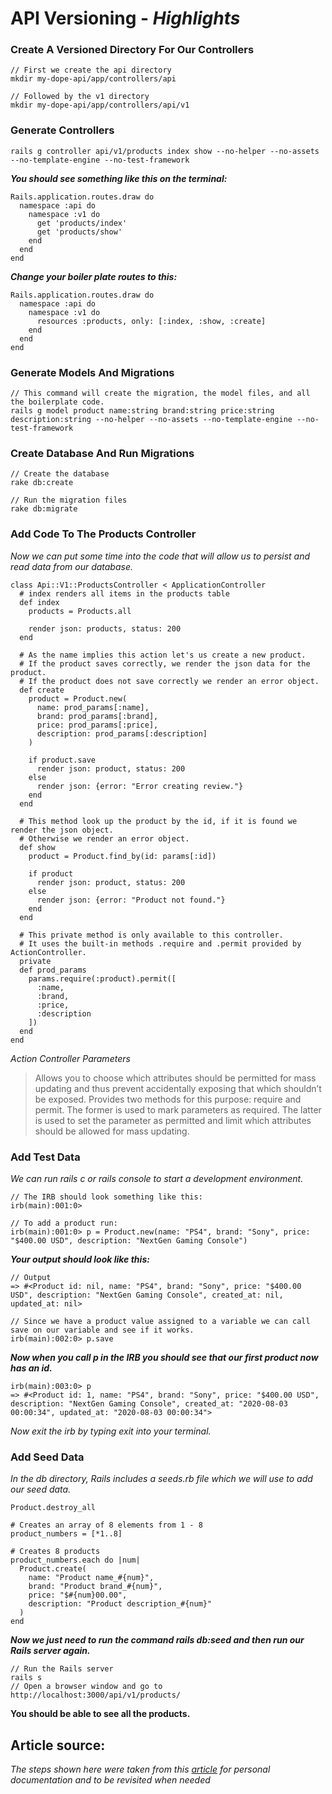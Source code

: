 # API Versioning - _Highlights_

### Create A Versioned Directory For Our Controllers

```
// First we create the api directory
mkdir my-dope-api/app/controllers/api

// Followed by the v1 directory
mkdir my-dope-api/app/controllers/api/v1
```

### Generate Controllers
```
rails g controller api/v1/products index show --no-helper --no-assets --no-template-engine --no-test-framework
```

*__You should see something like this on the terminal:__*

```
Rails.application.routes.draw do
  namespace :api do
    namespace :v1 do
      get 'products/index'
      get 'products/show'
    end
  end
end
```
*__Change your boiler plate routes to this:__*

```
Rails.application.routes.draw do
  namespace :api do
    namespace :v1 do
      resources :products, only: [:index, :show, :create]
    end
  end
end
```

### Generate Models And Migrations

```
// This command will create the migration, the model files, and all the boilerplate code.
rails g model product name:string brand:string price:string description:string --no-helper --no-assets --no-template-engine --no-test-framework
```

### Create Database And Run Migrations

```
// Create the database
rake db:create

// Run the migration files
rake db:migrate
```

### Add Code To The Products Controller

_Now we can put some time into the code that will allow us to persist and read data from our database._

```
class Api::V1::ProductsController < ApplicationController
  # index renders all items in the products table
  def index
    products = Products.all

    render json: products, status: 200
  end

  # As the name implies this action let's us create a new product.
  # If the product saves correctly, we render the json data for the product.
  # If the product does not save correctly we render an error object.
  def create
    product = Product.new(
      name: prod_params[:name],
      brand: prod_params[:brand],
      price: prod_params[:price],
      description: prod_params[:description]
    )

    if product.save
      render json: product, status: 200
    else
      render json: {error: "Error creating review."}
    end
  end
  
  # This method look up the product by the id, if it is found we render the json object.
  # Otherwise we render an error object. 
  def show
    product = Product.find_by(id: params[:id])

    if product 
      render json: product, status: 200
    else
      render json: {error: "Product not found."}
    end
  end

  # This private method is only available to this controller.
  # It uses the built-in methods .require and .permit provided by ActionController.
  private
  def prod_params 
    params.require(:product).permit([
      :name,
      :brand,
      :price,
      :description
    ])
  end 
end
```

_Action Controller Parameters_
> Allows you to choose which attributes should be permitted for mass updating and thus prevent accidentally exposing that which shouldn’t be exposed. Provides two methods for this purpose: require and permit. The former is used to mark parameters as required. The latter is used to set the parameter as permitted and limit which attributes should be allowed for mass updating.

### Add Test Data

_We can run rails c or rails console to start a development environment._

```
// The IRB should look something like this:
irb(main):001:0>

// To add a product run:
irb(main):001:0> p = Product.new(name: "PS4", brand: "Sony", price: "$400.00 USD", description: "NextGen Gaming Console")
```
*__Your output should look like this:__*

```
// Output
=> #<Product id: nil, name: "PS4", brand: "Sony", price: "$400.00 USD", description: "NextGen Gaming Console", created_at: nil, updated_at: nil>

// Since we have a product value assigned to a variable we can call save on our variable and see if it works.
irb(main):002:0> p.save
```

*__Now when you call p in the IRB you should see that our first product now has an id.__*

```
irb(main):003:0> p
=> #<Product id: 1, name: "PS4", brand: "Sony", price: "$400.00 USD", description: "NextGen Gaming Console", created_at: "2020-08-03 00:00:34", updated_at: "2020-08-03 00:00:34">
```
_Now exit the irb by typing exit into your terminal._

### Add Seed Data

_In the db directory, Rails includes a seeds.rb file which we will use to add our seed data._

```
Product.destroy_all

# Creates an array of 8 elements from 1 - 8
product_numbers = [*1..8]

# Creates 8 products
product_numbers.each do |num|
  Product.create(
    name: "Product name_#{num}",
    brand: "Product brand_#{num}",
    price: "$#{num}00.00",
    description: "Product description_#{num}"
  )
end
```

*__Now we just need to run the command rails db:seed and then run our Rails server again.__*

```
// Run the Rails server
rails s
// Open a browser window and go to 
http://localhost:3000/api/v1/products/
```

__You should be able to see all the products.__

## Article source: ##

_The steps shown here were taken from this [article](https://medium.com/swlh/how-to-build-an-api-with-ruby-on-rails-28e27d47455a) for personal documentation and to be revisited when needed_
